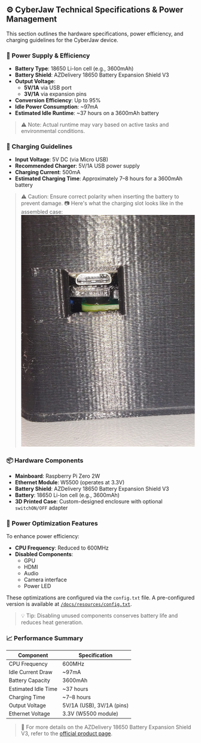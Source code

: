 
## ⚙️ CyberJaw Technical Specifications & Power Management

This section outlines the hardware specifications, power efficiency, and charging guidelines for the CyberJaw device.

### 🔋 Power Supply & Efficiency

- **Battery Type**: 18650 Li-Ion cell (e.g., 3600mAh)
- **Battery Shield**: AZDelivery 18650 Battery Expansion Shield V3
- **Output Voltage**:
  - **5V/1A** via USB port
  - **3V/1A** via expansion pins
- **Conversion Efficiency**: Up to 95%
- **Idle Power Consumption**: ~97mA
- **Estimated Idle Runtime**: ~37 hours on a 3600mAh battery

> ⚠️ Note: Actual runtime may vary based on active tasks and environmental conditions.

### 🔌 Charging Guidelines

- **Input Voltage**: 5V DC (via Micro USB)
- **Recommended Charger**: 5V/1A USB power supply
- **Charging Current**: 500mA
- **Estimated Charging Time**: Approximately 7–8 hours for a 3600mAh battery

> ⚠️ Caution: Ensure correct polarity when inserting the battery to prevent damage.
> 📷 Here's what the charging slot looks like in the assembled case:  
![Charging Slot](/docs/resources/Images/charging_Slot.jpeg)

### 📦 Hardware Components

- **Mainboard**: Raspberry Pi Zero 2W
- **Ethernet Module**: W5500 (operates at 3.3V)
- **Battery Shield**: AZDelivery 18650 Battery Expansion Shield V3
- **Battery**: 18650 Li-Ion cell (e.g., 3600mAh)
- **3D Printed Case**: Custom-designed enclosure with optional `switchON/OFF` adapter

### 🔧 Power Optimization Features

To enhance power efficiency:

- **CPU Frequency**: Reduced to 600MHz
- **Disabled Components**:
  - GPU
  - HDMI
  - Audio
  - Camera interface
  - Power LED

These optimizations are configured via the `config.txt` file. A pre-configured version is available at [`/docs/resources/config.txt`](./docs/resources/config.txt).

> 💡 Tip: Disabling unused components conserves battery life and reduces heat generation.

### 📈 Performance Summary

| Component           | Specification           |
|---------------------|-------------------------|
| CPU Frequency       | 600MHz                  |
| Idle Current Draw   | ~97mA                   |
| Battery Capacity    | 3600mAh                 |
| Estimated Idle Time | ~37 hours               |
| Charging Time       | ~7–8 hours              |
| Output Voltage      | 5V/1A (USB), 3V/1A (pins)|
| Ethernet Voltage    | 3.3V (W5500 module)     |

> 🔗 For more details on the AZDelivery 18650 Battery Expansion Shield V3, refer to the [official product page](https://www.az-delivery.de/en/products/battery-expansion-shield-18650-v3-inkl-usb-kabel).


